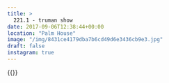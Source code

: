 ```yaml
---
title: >
  221.1 - truman show
date: 2017-09-06T12:38:44+00:00
location: "Palm House"
image: "/img/8431ce4179dba7b6cd49d6e3436cb9e3.jpg"
draft: false
instagram: true
---
```


{{<photo src="/img/8431ce4179dba7b6cd49d6e3436cb9e3.jpg">}}
